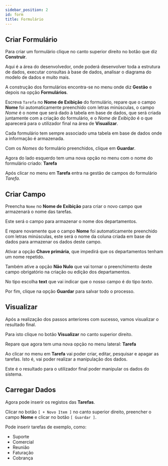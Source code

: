 ```yaml
---
sidebar_position: 2
id: form
title: Formulário
---
```


## Criar Formulário

Para criar um formulário clique no canto superior direito no botão que diz **Construir**.

Aqui é a área do desenvolvedor, onde poderá desenvolver toda a estrutura de dados, executar consultas à base de dados, analisar o diagrama do modelo de dados e muito mais.

A construção dos formulários encontra-se no menu onde diz **Gestão** e depois na opção **Formulários**.

Escreva `Tarefa` no **Nome de Exibição** do formulário, repare que o campo **Nome** foi automaticamente preenchido com letras minúsculas, o campo _Nome_ é o nome que será dado à tabela em base de dados, que será criada juntamente com a criação do formulário, e o _Nome de Exibição_ é o que aparecerá para o utilizador final na área de **Visualizar**.

Cada formulário tem sempre associado uma tabela em base de dados onde a informação é armazenada.

Com os _Nomes_ do formulário preenchidos, clique em **Guardar**.

Agora do lado esquerdo tem uma nova opção no menu com o nome do formulário criado: **Tarefa**

Após clicar no menu em **Tarefa** entra na gestão de campos do formulário _Tarefa_.

## Criar Campo

Preencha `Nome` no **Nome de Exibição** para criar o novo campo que armazenará o nome das tarefas.

Este será o campo para armazenar o nome dos departamentos.

E repare novamente que o campo **Nome** foi automaticamente preenchido com letras minúsculas, este será o nome da coluna criada em base de dados para armazenar os dados deste campo.

Ativar a opção **Chave primária**, que impedirá que os departamentos tenham um nome repetido.

Também ative a opção **Não Nulo** que vai tornar o preenchimento deste campo obrigatório na criação ou edição dos departamentos.

No tipo escolha **text** que vai indicar que o nosso campo é do tipo _texto_.

Por fim, clique na opção **Guardar** para salvar todo o processo.


## Visualizar

Após a realização dos passos anteriores com sucesso, vamos visualizar o resultado final.

Para isto clique no botão **Visualizar** no canto superior direito.

Repare que agora tem uma nova opção no menu lateral: **Tarefa**

Ao clicar no menu em **Tarefa** vai poder criar, editar, pesquisar e apagar as tarefas. Isto é, vai poder realizar a manipulação dos dados.

Este é o resultado para o utilizador final poder manipular os dados do sistema.

## Carregar Dados

Agora pode inserir os registos das **Tarefas**.

Clicar no botão `[ + Novo Item ]` no canto superior direito, preencher o campo **Nome** e clicar no botão `[ Guardar ]`.

Pode inserir tarefas de exemplo, como:

- Suporte
- Comercial
- Reunião
- Faturação
- Cobrança
